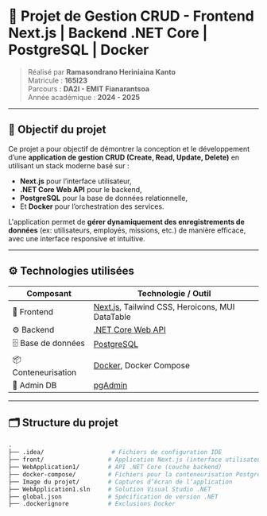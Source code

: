 # 📘 Projet de Gestion CRUD - Frontend Next.js | Backend .NET Core | PostgreSQL | Docker

> Réalisé par **Ramasondrano Heriniaina Kanto**  
> Matricule : **165I23**  
> Parcours : **DA2I - EMIT Fianarantsoa**  
> Année académique : **2024 - 2025**

---

## 📌 Objectif du projet

Ce projet a pour objectif de démontrer la conception et le développement d’une **application de gestion CRUD (Create, Read, Update, Delete)** en utilisant un stack moderne basé sur :

- **Next.js** pour l’interface utilisateur,
- **.NET Core Web API** pour le backend,
- **PostgreSQL** pour la base de données relationnelle,
- Et **Docker** pour l’orchestration des services.

L'application permet de **gérer dynamiquement des enregistrements de données** (ex: utilisateurs, employés, missions, etc.) de manière efficace, avec une interface responsive et intuitive.

---

## ⚙️ Technologies utilisées

| Composant       | Technologie / Outil                                 |
|-----------------|------------------------------------------------------|
| 🧠 Frontend     | [Next.js](https://nextjs.org/), Tailwind CSS, Heroicons, MUI DataTable |
| ⚙️ Backend      | [.NET Core Web API](https://dotnet.microsoft.com/)   |
| 🗄️ Base de données | [PostgreSQL](https://www.postgresql.org/)          |
| 📦 Conteneurisation | [Docker](https://www.docker.com/), Docker Compose |
| 🔧 Admin DB     | [pgAdmin](https://www.pgadmin.org/)                 |

---

## 🗂️ Structure du projet

```bash
.
├── .idea/                   # Fichiers de configuration IDE
├── front/                  # Application Next.js (interface utilisateur)
├── WebApplication1/        # API .NET Core (couche backend)
├── docker-compose/         # Fichiers pour la conteneurisation PostgreSQL et pgAdmin
├── Image du projet/        # Captures d’écran de l’application
├── WebApplication1.sln     # Solution Visual Studio .NET
├── global.json             # Spécification de version .NET
├── .dockerignore           # Exclusions Docker